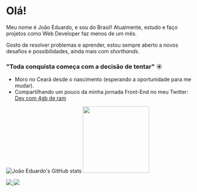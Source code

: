 # Olá!
Meu nome é João Eduardo, e sou do Brasil! Atualmente, estudo e faço projetos como Web Developer faz menos de um mês. 

Gosto de resolver problemas e aprender, estou sempre aberto a novos desafios e possibilidades, ainda mais com *shorthands*.


### "Toda conquista começa com a decisão de tentar" ☀️
- Moro no Ceará desde o nascimento (esperando a oportunidade para me mudar).
- Compartilhando um pouco da minha jornada Front-End no meu Twitter: [Dev com 4gb de ram](https://www.twitter.com/joaoduard)

![João Eduardo's GitHub stats](https://github-readme-stats.vercel.app/api?username=joaoeduard0&theme=dark&show_icons=true)
<img height="180em" src="https://github-readme-stats.vercel.app/api/top-langs/?username=joaoeduard0&layout=compact&langs_count16&theme=dark&show"/>

<p align="left">
  <a href="https://www.instagram.com/joaoduardo/" alt="Instagram">
    <img src="https://img.shields.io/badge/-Instagram-1C1C1C?style=for-the-badge&logo=Instagram&logoColor=00FFFF&link=https://www.instagram.com/joaoduardo"/>
  </a>
  
  <a href="https://www.linkedin.com/in/joão-eduardo-do-nascimento-ferreira" alt="Linkedin">
    <img src="https://img.shields.io/badge/-Linkedin-1C1C1C?style=for-the-badge&logo=Linkedin&logoColor=00FFFF&link=https://www.linkedin.com/in/joão-eduardo-do-nascimento-ferreira"/>
  </a>
